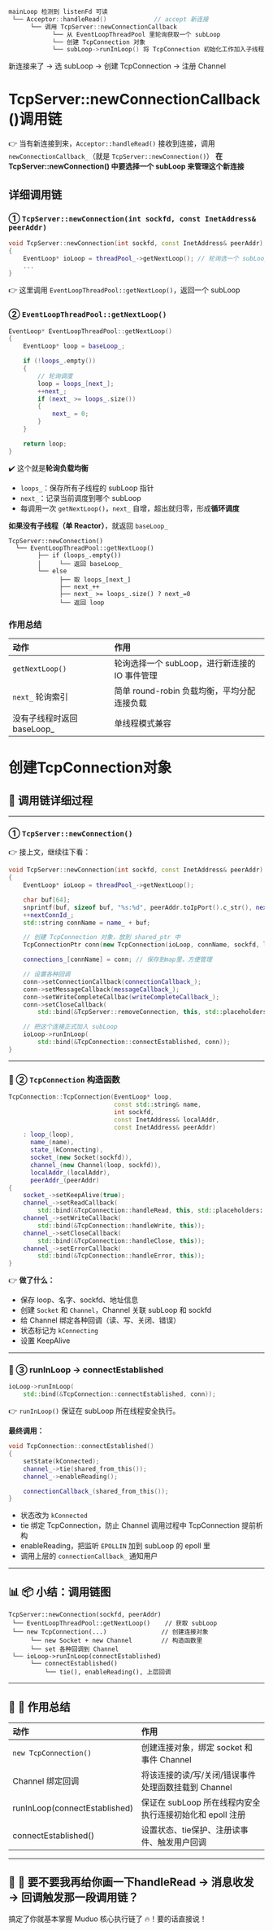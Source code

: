
```cpp
mainLoop 检测到 listenFd 可读
 └── Acceptor::handleRead()             // accept 新连接
      └── 调用 TcpServer::newConnectionCallback
            └── 从 EventLoopThreadPool 里轮询获取一个 subLoop
            └── 创建 TcpConnection 对象
            └── subLoop->runInLoop() 将 TcpConnection 初始化工作加入子线程事件队列

```
新连接来了 → 选 subLoop → 创建 TcpConnection → 注册 Channel

# TcpServer::newConnectionCallback()调用链

👉 当有新连接到来，`Acceptor::handleRead()` 接收到连接，调用 `newConnectionCallback_`（就是 `TcpServer::newConnection()`）
**在 TcpServer::newConnection() 中要选择一个 subLoop 来管理这个新连接**

## 详细调用链

### ① `TcpServer::newConnection(int sockfd, const InetAddress& peerAddr)`

```cpp
void TcpServer::newConnection(int sockfd, const InetAddress& peerAddr)
{
    EventLoop* ioLoop = threadPool_->getNextLoop(); // 轮询选一个 subLoop
    ...
}
```

👉 这里调用 `EventLoopThreadPool::getNextLoop()`，返回一个 subLoop


### ② `EventLoopThreadPool::getNextLoop()`

```cpp
EventLoop* EventLoopThreadPool::getNextLoop()
{
    EventLoop* loop = baseLoop_;

    if (!loops_.empty())
    {
        // 轮询调度
        loop = loops_[next_];
        ++next_;
        if (next_ >= loops_.size())
        {
            next_ = 0;
        }
    }

    return loop;
}
```

✔️ 这个就是**轮询负载均衡**

* `loops_`：保存所有子线程的 subLoop 指针
* `next_`：记录当前调度到哪个 subLoop
* 每调用一次 `getNextLoop()`，`next_` 自增，超出就归零，形成**循环调度**

**如果没有子线程（单 Reactor）**，就返回 `baseLoop_`



```
TcpServer::newConnection()
  └── EventLoopThreadPool::getNextLoop()
        ├── if (loops_.empty())
        │     └── 返回 baseLoop_
        └── else
              ├── 取 loops_[next_]
              ├── next_++
              ├── next_ >= loops_.size() ? next_=0
              └── 返回 loop
```


###  作用总结

| 动作                  | 作用                            |
| :------------------ | :---------------------------- |
| `getNextLoop()`     | 轮询选择一个 subLoop，进行新连接的 IO 事件管理 |
| `next_` 轮询索引        | 简单 round-robin 负载均衡，平均分配连接负载  |
| 没有子线程时返回 baseLoop\_ | 单线程模式兼容                       |


# 创建TcpConnection对象

## 📌 调用链详细过程

---

### ① `TcpServer::newConnection()`

👉 接上文，继续往下看：

```cpp
void TcpServer::newConnection(int sockfd, const InetAddress& peerAddr)
{
    EventLoop* ioLoop = threadPool_->getNextLoop();

    char buf[64];
    snprintf(buf, sizeof buf, "%s:%d", peerAddr.toIpPort().c_str(), nextConnId_);
    ++nextConnId_;
    std::string connName = name_ + buf;

    // 创建 TcpConnection 对象，放到 shared_ptr 中
    TcpConnectionPtr conn(new TcpConnection(ioLoop, connName, sockfd, localAddr, peerAddr));

    connections_[connName] = conn; // 保存到map里，方便管理

    // 设置各种回调
    conn->setConnectionCallback(connectionCallback_);
    conn->setMessageCallback(messageCallback_);
    conn->setWriteCompleteCallbac(writeCompleteCallback_);
    conn->setCloseCallback(
        std::bind(&TcpServer::removeConnection, this, std::placeholders::_1));

    // 把这个连接正式加入 subLoop
    ioLoop->runInLoop(
        std::bind(&TcpConnection::connectEstablished, conn));
}
```

---

### 📌 ② `TcpConnection` 构造函数

```cpp
TcpConnection::TcpConnection(EventLoop* loop,
                             const std::string& name,
                             int sockfd,
                             const InetAddress& localAddr,
                             const InetAddress& peerAddr)
    : loop_(loop),
      name_(name),
      state_(kConnecting),
      socket_(new Socket(sockfd)),
      channel_(new Channel(loop, sockfd)),
      localAddr_(localAddr),
      peerAddr_(peerAddr)
{
    socket_->setKeepAlive(true);
    channel_->setReadCallback(
        std::bind(&TcpConnection::handleRead, this, std::placeholders::_1));
    channel_->setWriteCallback(
        std::bind(&TcpConnection::handleWrite, this));
    channel_->setCloseCallback(
        std::bind(&TcpConnection::handleClose, this));
    channel_->setErrorCallback(
        std::bind(&TcpConnection::handleError, this));
}
```

👉 **做了什么：**

* 保存 loop、名字、sockfd、地址信息
* 创建 `Socket` 和 `Channel`，Channel 关联 subLoop 和 sockfd
* 给 Channel 绑定各种回调（读、写、关闭、错误）
* 状态标记为 `kConnecting`
* 设置 KeepAlive

---

### 📌 ③ runInLoop → connectEstablished

```cpp
ioLoop->runInLoop(
    std::bind(&TcpConnection::connectEstablished, conn));
```

👉 `runInLoop()` 保证在 subLoop 所在线程安全执行。

**最终调用：**

```cpp
void TcpConnection::connectEstablished()
{
    setState(kConnected);
    channel_->tie(shared_from_this());
    channel_->enableReading();

    connectionCallback_(shared_from_this());
}
```

* 状态改为 `kConnected`
* tie 绑定 TcpConnection，防止 Channel 调用过程中 TcpConnection 提前析构
* enableReading，把监听 `EPOLLIN` 加到 subLoop 的 epoll 里
* 调用上层的 `connectionCallback_` 通知用户

---

## 📊 📦 小结：调用链图

```
TcpServer::newConnection(sockfd, peerAddr)
 └── EventLoopThreadPool::getNextLoop()    // 获取 subLoop
 └── new TcpConnection(...)               // 创建连接对象
      └── new Socket + new Channel        // 构造函数里
      └── set 各种回调到 Channel
 └── ioLoop->runInLoop(connectEstablished)
      └── connectEstablished()
          └── tie(), enableReading(), 上层回调
```

---

## 📌 📖 作用总结

| 动作                            | 作用                                   |
| :---------------------------- | :----------------------------------- |
| `new TcpConnection()`         | 创建连接对象，绑定 socket 和事件 Channel         |
| Channel 绑定回调                  | 将该连接的读/写/关闭/错误事件处理函数挂载到 Channel      |
| runInLoop(connectEstablished) | 保证在 subLoop 所在线程内安全执行连接初始化和 epoll 注册 |
| connectEstablished()          | 设置状态、tie保护、注册读事件、触发用户回调              |

---

## 📖 🌈 要不要我再给你画一下**handleRead → 消息收发 → 回调触发**那一段调用链？

搞定了你就基本掌握 Muduo 核心执行链了 🔥！要的话直接说！
